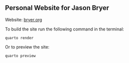 ## Personal Website for Jason Bryer

Website: [bryer.org](https://bryer.org)

To build the site run the following command in the terminal:

```
quarto render
```

Or to preview the site:

```
quarto preview
```
